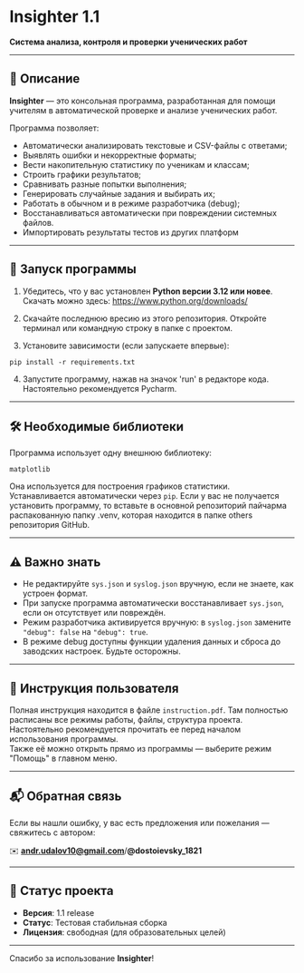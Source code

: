 # Insighter 1.1

**Система анализа, контроля и проверки ученических работ**

---

## 📌 Описание

**Insighter** — это консольная программа, разработанная для помощи учителям в автоматической проверке и анализе ученических работ.

Программа позволяет:

- Автоматически анализировать текстовые и CSV-файлы с ответами;
- Выявлять ошибки и некорректные форматы;
- Вести накопительную статистику по ученикам и классам;
- Строить графики результатов;
- Сравнивать разные попытки выполнения;
- Генерировать случайные задания и выбирать их;
- Работать в обычном и в режиме разработчика (debug);
- Восстанавливаться автоматически при повреждении системных файлов.
- Импортировать результаты тестов из других платформ

---

## 🚀 Запуск программы

1. Убедитесь, что у вас установлен **Python версии 3.12 или новее**.  
   Скачать можно здесь: https://www.python.org/downloads/

2. Скачайте последнюю вресию из этого репозитория. Откройте терминал или командную строку в папке с проектом.

3. Установите зависимости (если запускаете впервые):

```
pip install -r requirements.txt
```

4. Запустите программу, нажав на значок 'run' в редакторе кода. Настоятельно рекомендуется Pycharm.


---

## 🛠 Необходимые библиотеки

Программа использует одну внешнюю библиотеку:

```
matplotlib
```

Она используется для построения графиков статистики. Устанавливается автоматически через `pip`. Если у вас не получается установить программу, то вставьте в основной репозиторий пайчарма распакованную папку .venv, которая находится в папке others репозитория GitHub.

---

## ⚠️ Важно знать

- Не редактируйте `sys.json` и `syslog.json` вручную, если не знаете, как устроен формат.
- При запуске программа автоматически восстанавливает `sys.json`, если он отсутствует или повреждён.
- Режим разработчика активируется вручную: в `syslog.json` замените `"debug": false` на `"debug": true`.
- В режиме debug доступны функции удаления данных и сброса до заводских настроек. Будьте осторожны.

---

## 📖 Инструкция пользователя

Полная инструкция находится в файле `instruction.pdf`. Там полностью расписаны все режимы работы, файлы, структура проекта. Настоятельно рекомендуется прочитать ее перед началом использования программы.  
Также её можно открыть прямо из программы — выберите режим "Помощь" в главном меню.

---

## 📬 Обратная связь

Если вы нашли ошибку, у вас есть предложения или пожелания — свяжитесь с автором:

✉️ **andr.udalov10@gmail.com**/**@dostoievsky_1821**


---

## 📌 Статус проекта

- **Версия**: 1.1 release 
- **Статус**: Тестовая стабильная сборка  
- **Лицензия**: свободная (для образовательных целей)

---

Спасибо за использование **Insighter**!
